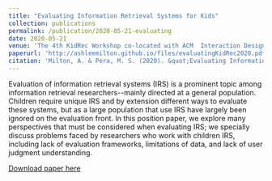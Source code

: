 ```yaml
---
title: "Evaluating Information Retrieval Systems for Kids"
collection: publications
permalink: /publication/2020-05-21-evaluating
date: 2020-05-21
venue: 'The 4th KidRec Workshop co-located with ACM  Interaction Design and Children (IDC) Conference'
paperurl: 'http://ashleemilton.github.io/files/evaluatingKidRec2020.pdf'
citation: 'Milton, A. & Pera, M. S. (2020). &quot;Evaluating Information Retrieval Systems for Kids &quot; <i>The 4th KidRec Workshop co-located with ACM  Interaction Design and Children (IDC) Conference</i>.'
---
```

Evaluation of information retrieval systems (IRS) is a prominent topic among information retrieval researchers--mainly directed at a general population. Children require unique IRS and by extension different ways to evaluate these systems, but as a large population that use IRS have largely been ignored on the evaluation front. In this position paper, we explore many perspectives that must be considered when evaluating IRS; we specially discuss problems faced by researchers who work with children IRS, including lack of evaluation frameworks, limitations of data, and lack of user judgment understanding.

[Download paper here](http://ashleemilton.github.io/files/evaluatingKidRec2020.pdf)